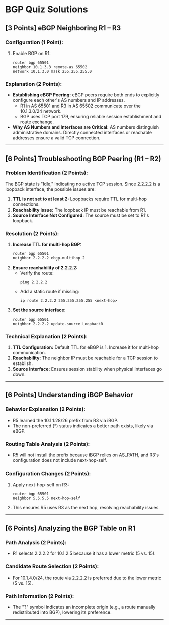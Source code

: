 
# BGP Quiz Solutions

## **[3 Points] eBGP Neighboring R1 – R3**

### **Configuration (1 Point):**
1. Enable BGP on R1:
    ```shell
    router bgp 65501
    neighbor 10.1.3.3 remote-as 65502
    network 10.1.3.0 mask 255.255.255.0
    ```

### **Explanation (2 Points):**
- **Establishing eBGP Peering:** eBGP peers require both ends to explicitly configure each other's AS numbers and IP addresses. 
  - R1 in AS 65501 and R3 in AS 65502 communicate over the 10.1.3.0/24 network.
  - BGP uses TCP port 179, ensuring reliable session establishment and route exchange.
- **Why AS Numbers and Interfaces are Critical:** AS numbers distinguish administrative domains. Directly connected interfaces or reachable addresses ensure a valid TCP connection.

---

## **[6 Points] Troubleshooting BGP Peering (R1 – R2)**

### **Problem Identification (2 Points):**
The BGP state is "Idle," indicating no active TCP session. Since 2.2.2.2 is a loopback interface, the possible issues are:
1. **TTL is not set to at least 2:** Loopbacks require TTL for multi-hop connections.
2. **Reachability Issue:** The loopback IP must be reachable from R1.
3. **Source Interface Not Configured:** The source must be set to R1's loopback.

### **Resolution (2 Points):**
1. **Increase TTL for multi-hop BGP:**
    ```shell
    router bgp 65501
    neighbor 2.2.2.2 ebgp-multihop 2
    ```
2. **Ensure reachability of 2.2.2.2:**
    - Verify the route:
      ```shell
      ping 2.2.2.2
      ```
    - Add a static route if missing:
      ```shell
      ip route 2.2.2.2 255.255.255.255 <next-hop>
      ```
3. **Set the source interface:**
    ```shell
    router bgp 65501
    neighbor 2.2.2.2 update-source Loopback0
    ```

### **Technical Explanation (2 Points):**
1. **TTL Configuration:** Default TTL for eBGP is 1. Increase it for multi-hop communication.
2. **Reachability:** The neighbor IP must be reachable for a TCP session to establish.
3. **Source Interface:** Ensures session stability when physical interfaces go down.

---

## **[6 Points] Understanding iBGP Behavior**

### **Behavior Explanation (2 Points):**
- R5 learned the 10.1.1.28/26 prefix from R3 via iBGP.
- The non-preferred (\*) status indicates a better path exists, likely via eBGP.

### **Routing Table Analysis (2 Points):**
- R5 will not install the prefix because iBGP relies on AS_PATH, and R3's configuration does not include next-hop-self.

### **Configuration Changes (2 Points):**
1. Apply next-hop-self on R3:
    ```shell
    router bgp 65501
    neighbor 5.5.5.5 next-hop-self
    ```
2. This ensures R5 uses R3 as the next hop, resolving reachability issues.

---

## **[6 Points] Analyzing the BGP Table on R1**

### **Path Analysis (2 Points):**
- R1 selects 2.2.2.2 for 10.1.2.5 because it has a lower metric (5 vs. 15).
### **Candidate Route Selection (2 Points):**
- For 10.1.4.0/24, the route via 2.2.2.2 is preferred due to the lower metric (5 vs. 15).
### **Path Information (2 Points):**
- The "?" symbol indicates an incomplete origin (e.g., a route manually redistributed into BGP), lowering its preference.

---